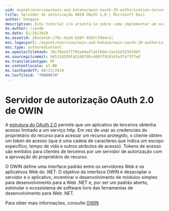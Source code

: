 ```yaml
---
uid: aspnet/overview/owin-and-katana/owin-oauth-20-authorization-server
title: Servidor de autorização OWIN OAuth 2,0 | Microsoft Docs
author: hongyes
description: Este tutorial irá orientá-lo sobre como implementar um servidor de autorização OAuth 2,0 usando o middleware OAuth OWIN. Este é um tutorial avançado que só outlin...
ms.author: riande
ms.date: 01/28/2019
ms.assetid: 20acee16-c70c-41e9-b38f-92bfcf9a4c1c
msc.legacyurl: /aspnet/overview/owin-and-katana/owin-oauth-20-authorization-server
msc.type: authoredcontent
ms.openlocfilehash: 39c78ee57f791a94af7a5fb66c3ac42d7239760f
ms.sourcegitcommit: b95316530fa51087d6c400ff91814fe37e73f7e8
ms.translationtype: MT
ms.contentlocale: pt-BR
ms.lasthandoff: 08/23/2019
ms.locfileid: "70000678"
---
```

# <a name="owin-oauth-20-authorization-server"></a>Servidor de autorização OAuth 2.0 de OWIN

A [estrutura do OAuth 2,0](http://tools.ietf.org/html/rfc6749) permite que um aplicativo de terceiros obtenha acesso limitado a um serviço http. Em vez de usar as credenciais do proprietário do recurso para acessar um recurso protegido, o cliente obtém um token de acesso (que é uma cadeia de caracteres que indica um escopo específico, tempo de vida e outros atributos de acesso). Tokens de acesso são emitidos para clientes de terceiros por um servidor de autorização com a aprovação do proprietário do recurso.

O OWIN define uma interface padrão entre os servidores Web e os aplicativos Web do .NET. O objetivo da interface OWIN é desacoplar o servidor e o aplicativo, incentivar o desenvolvimento de módulos simples para desenvolvimento para a Web .NET e, por ser um padrão aberto, estimular o ecossistema de software livre das ferramentas de desenvolvimento para Web .NET.

Para obter mais informações, consulte [OWIN](http://owin.org/)
